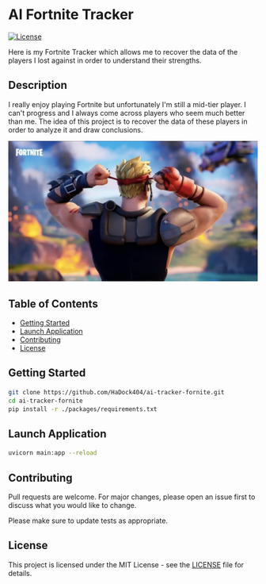 # AI Fortnite Tracker

[![License](https://img.shields.io/badge/license-MIT-blue.svg)](LICENSE)

Here is my Fortnite Tracker which allows me to recover the data of the players I lost against in order to understand their strengths.   

## Description  

I really enjoy playing Fortnite but unfortunately I'm still a mid-tier player. I can't progress and I always come across players who seem much better than me. The idea of ​​this project is to recover the data of these players in order to analyze it and draw conclusions.  

![Example](./documentation/Example.png)

## Table of Contents

- [Getting Started](#Getting-Started)
- [Launch Application](#Launch-Application)
- [Contributing](#Contributing)
- [License](#License)  

## Getting Started    

```bash
git clone https://github.com/HaDock404/ai-tracker-fornite.git
cd ai-tracker-fornite
pip install -r ./packages/requirements.txt
```  

## Launch Application    

```bash
uvicorn main:app --reload
```  

## Contributing

Pull requests are welcome. For major changes, please open an issue first
to discuss what you would like to change.

Please make sure to update tests as appropriate.

## License  

This project is licensed under the MIT License - see the [LICENSE](./LICENSE) file for details.